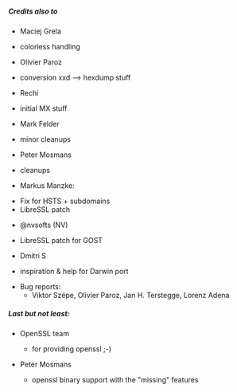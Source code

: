 

##### Credits also to

* Maciej Grela 
 * colorless handling

* Olivier Paroz
 * conversion xxd --> hexdump stuff 

* Rechi
 - initial MX stuff

* Mark Felder
 - minor cleanups

* Peter Mosmans
 - cleanups

* Markus Manzke: 
 - Fix for HSTS + subdomains
 - LibreSSL patch

* @nvsofts (NV)
 - LibreSSL patch for GOST

* Dmitri S
 - inspiration & help for Darwin port

* Bug reports:
  - Viktor Szépe, Olivier Paroz, Jan H. Terstegge, Lorenz Adena

##### Last but not least:

* OpenSSL team
  - for providing openssl ;-)

* Peter Mosmans
  - openssl binary support with the "missing" features




